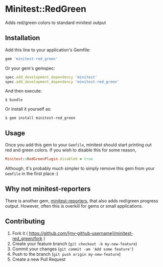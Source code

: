 # Minitest::RedGreen

Adds red/green colors to standard minitest output

## Installation

Add this line to your application's Gemfile:

```ruby
gem 'minitest-red_green'
```

Or your gem's gemspec:

```ruby
spec.add_development_dependency 'minitest'
spec.add_development_dependency 'minitest-red_green'
```

And then execute:

    $ bundle

Or install it yourself as:

    $ gem install minitest-red_green

## Usage

Once you add this gem to your `Gemfile`, minitest should start printing out red and green colors. If you wish to disable this for some reason,

```ruby
Minitest::RedGreenPlugin.disabled = true
```

Although, it's probably much simpler to simply remove this gem from your `Gemfile` in the first place :)

## Why not minitest-reporters

There is another gem, [minitest-reporters](https://github.com/kern/minitest-reporters/), that also adds red/green progress output. However, often this is overkill for gems or small applications.

## Contributing

1. Fork it ( https://github.com/[my-github-username]/minitest-red_green/fork )
2. Create your feature branch (`git checkout -b my-new-feature`)
3. Commit your changes (`git commit -am 'Add some feature'`)
4. Push to the branch (`git push origin my-new-feature`)
5. Create a new Pull Request
